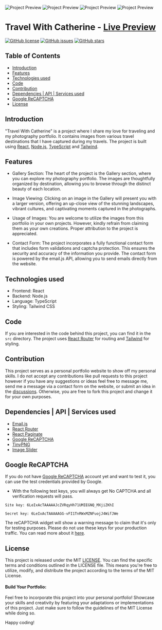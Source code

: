 ![Project Preview](https://github.com/catherineisonline/travel-with-catherine/blob/main/public/project-preview-1.png?raw=true)
![Project Preview](https://github.com/catherineisonline/travel-with-catherine/blob/main/public/project-preview-2.png?raw=true)
![Project Preview](https://github.com/catherineisonline/travel-with-catherine/blob/main/public/project-preview-3.png?raw=true)
![Project Preview](https://github.com/catherineisonline/travel-with-catherine/blob/main/public/project-preview-4.png?raw=true)

# Travel With Catherine - [Live Preview](https://travel-with-catherine.vercel.app/)

[![GitHub license](https://img.shields.io/github/license/catherineisonline/travel-with-catherine)](https://github.com/catherineisonline/travel-with-catherine/blob/main/LICENSE)
[![GitHub issues](https://img.shields.io/github/issues/catherineisonline/travel-with-catherine)](https://github.com/catherineisonline/travel-with-catherine/issues)
[![GitHub stars](https://img.shields.io/github/stars/catherineisonline/travel-with-catherine)](https://github.com/catherineisonline/travel-with-catherine/stargazers)

## Table of Contents

- [Introduction](#introduction)
- [Features](#features)
- [Technologies used](#technologiesused)
- [Code](#code)
- [Contribution](#contributiion)
- [Dependencies | API | Services used](#dependencies)
- [Google ReCAPTCHA](#recaptcha)
- [License](#license)

## Introduction <a id="introduction"></a>

"Travel With Catherine" is a project where I share my love for traveling and my photography portfolio. It contains images from various travel destinations that I have captured during my travels. The project is built using [React](https://reactjs.org/), [Node.js](https://nodejs.org/en), [TypeScript](https://www.typescriptlang.org/) and [Tailwind](https://tailwindcss.com/docs).

## Features  <a id="features"></a>

- Gallery Section: The heart of the project is the Gallery section, where you can explore my photography portfolio. The images are thoughtfully organized by destination, allowing you to browse through the distinct beauty of each location.

- Image Viewing: Clicking on an image in the Gallery will present you with a larger version, offering an up-close view of the stunning landscapes, vibrant cultures, and captivating moments captured in the photographs.

- Usage of Images: You are welcome to utilize the images from this portfolio in your own projects. However, kindly refrain from claiming them as your own creations. Proper attribution to the project is appreciated.

- Contact Form: The project incorporates a fully functional contact form that includes form validations and captcha protection. This ensures the security and accuracy of the information you provide. The contact form is powered by the email.js API, allowing you to send emails directly from the website. 

## Technologies used <a id="technologiesused"></a>
- Frontend: React
- Backend: Node.js
- Language: TypeScript
- Styling: Tailwind CSS

## Code  <a id="code"></a>

If you are interested in the code behind this project, you can find it in the `src` directory. The project uses [React Router](https://reactrouter.com/) for routing and [Tailwind](https://tailwindcss.com/) for styling.

## Contribution <a id="contributiion"></a>

This project serves as a personal portfolio website to show off my personal skills. I do not accept any contributions like pull requests to this project however if you have any suggestions or ideas feel free to message me, send me a message via a contact form on the website, or submit an idea in the [discussions](https://github.com/catherineisonline/travel-with-catherine/discussions). Otherwise, you are free to fork this project and change it for your own purposes. 


## Dependencies | API | Services used  <a id="dependencies"></a>
- [Email.js](https://www.emailjs.com/)
- [React Router](https://reactrouter.com/)
- [React Paginate](https://www.npmjs.com/package/react-paginate)
- [Google ReCAPTCHA](https://www.google.com/recaptcha/about/)
- [TinyPNG](https://tinypng.com/)
- [Image Slider](https://www.npmjs.com/package/react-slideshow-image)


## Google ReCAPTCHA <a id="recaptcha"></a>

If you do not have [Google ReCAPTCHA](https://www.google.com/recaptcha/about/) account yet and want to test it, you can use the test credentials provided by Google.
- With the following test keys, you will always get No CAPTCHA and all verification requests will pass.
```
Site key: 6LeIxAcTAAAAAJcZVRqyHh71UMIEGNQ_MXjiZKhI

Secret key: 6LeIxAcTAAAAAGG-vFI1TnRWxMZNFuojJ4WifJWe

```

The reCAPTCHA widget will show a warning message to claim that it's only for testing purposes. Please do not use these keys for your production traffic. You can read more about it [here](https://developers.google.com/recaptcha/docs/faq#id-like-to-run-automated-tests-with-recaptcha.-what-should-i-do).


## License  <a id="license"></a>
This project is released under the MIT [LICENSE](https://github.com/catherineisonline/travel-with-catherine/blob/main/LICENSE). You can find the specific terms and conditions outlined in the LICENSE file. This means you're free to utilize, modify, and distribute the project according to the terms of the MIT License.

#### Build Your Portfolio:
Feel free to incorporate this project into your personal portfolio! Showcase your skills and creativity by featuring your adaptations or implementations of this project. Just make sure to follow the guidelines of the MIT License while doing so.

Happy coding!